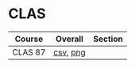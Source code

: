# CLAS

| Course | Overall | Section |
| ------ | ------- | ------- |
| CLAS 87 | [csv](https://github.com/UCSD-Historical-Enrollment-Data/2025Winter/blob/main/overall/CLAS%2087.csv), [png](https://raw.githubusercontent.com/UCSD-Historical-Enrollment-Data/2025Winter/main/plot_overall/CLAS%2087.png) |  |
